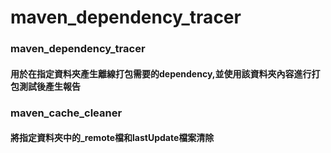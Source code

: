 # maven_dependency_tracer

### maven_dependency_tracer
#### 用於在指定資料夾產生離線打包需要的dependency,並使用該資料夾內容進行打包測試後產生報告

### maven_cache_cleaner
#### 將指定資料夾中的_remote檔和lastUpdate檔案清除
